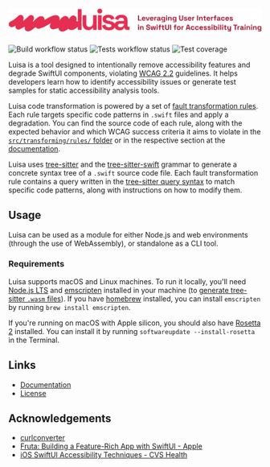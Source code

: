 # ![Luisa: Leveraging User Interfaces in SwiftUI for Accessibility Training](./misc/luisa-logo.svg)

![Build workflow status](https://github.com/Erick2280/luisa-deaccessibilizer/actions/workflows/build.yml/badge.svg)
![Tests workflow status](https://github.com/Erick2280/luisa-deaccessibilizer/actions/workflows/tests.yml/badge.svg)
![Test coverage](https://raw.githubusercontent.com/gist/Erick2280/ae03665a8f65725b43639dde75968a03/raw/badge.svg)

Luisa is a tool designed to intentionally remove accessibility features and degrade SwiftUI components, violating [WCAG 2.2](https://www.w3.org/WAI/WCAG22) guidelines. It helps developers learn how to identify accessibility issues or generate test samples for static accessibility analysis tools.

Luisa code transformation is powered by a set of [fault transformation rules](https://docs.luisa.riso.dev/interfaces/FaultTransformationRule). Each rule targets specific code patterns in `.swift` files and apply a degradation. You can find the source code of each rule, along with the expected behavior and which WCAG success criteria it aims to violate in the [`src/transforming/rules/` folder](./src/transforming/rules/) or in the respective section at the [documentation](https://docs.luisa.riso.dev).

Luisa uses [tree-sitter](https://tree-sitter.github.io/tree-sitter/) and the [tree-sitter-swift](https://github.com/alex-pinkus/tree-sitter-swift) grammar to generate a concrete syntax tree of a `.swift` source code file. Each fault transformation rule contains a query written in the [tree-sitter query syntax](https://tree-sitter.github.io/tree-sitter/syntax-highlighting#queries) to match specific code patterns, along with instructions on how to modify them.

## Usage

Luisa can be used as a module for either Node.js and web environments (through the use of WebAssembly), or standalone as a CLI tool.

### Requirements

Luisa supports macOS and Linux machines. To run it locally, you'll need [Node.js LTS](https://nodejs.org) and [emscripten](https://emscripten.org) installed in your machine (to [generate tree-sitter `.wasm` files](https://github.com/tree-sitter/tree-sitter/tree/master/lib/binding_web#generate-wasm-language-files)). If you have [homebrew]() installed, you can install `emscripten` by running `brew install emscripten`.

If you're running on macOS with Apple silicon, you should also have [Rosetta 2](https://support.apple.com/en-us/102527) installed. You can install it by running `softwareupdate --install-rosetta` in the Terminal.

## Links

- [Documentation](https://docs.luisa.riso.dev)
- [License](./LICENSE)

## Acknowledgements

- [curlconverter](https://github.com/curlconverter/curlconverter)
- [Fruta: Building a Feature-Rich App with SwiftUI - Apple](https://developer.apple.com/documentation/appclip/fruta_building_a_feature-rich_app_with_swiftui)
- [iOS SwiftUI Accessibility Techniques - CVS Health](https://github.com/cvs-health/ios-swiftui-accessibility-techniques)
